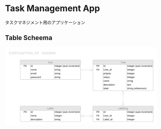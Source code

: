 # Task Management App
タスクマネジメント用のアプリケーション  

## Table Scheema
![ER Diagram](./docs/EveryLeafTask_ER_Diagram_rev.png)  

